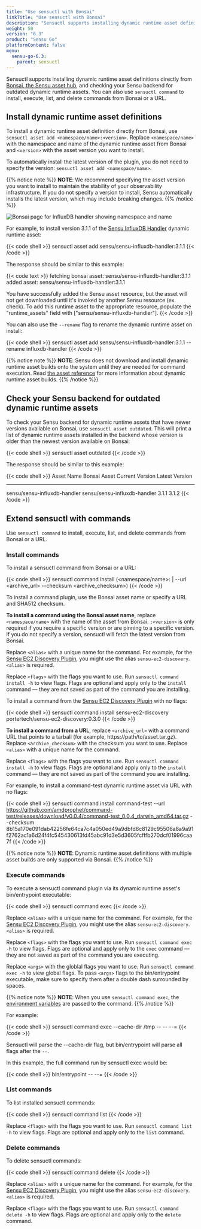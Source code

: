 ```yaml
---
title: "Use sensuctl with Bonsai"
linkTitle: "Use sensuctl with Bonsai"
description: "Sensuctl supports installing dynamic runtime asset definitions directly from Bonsai, the Sensu asset hub, and checking for outdated dynamic runtime assets. Read this page to learn about using sensuctl with Bonsai."
weight: 50
version: "6.3"
product: "Sensu Go"
platformContent: false 
menu:
  sensu-go-6.3:
    parent: sensuctl
---
```


Sensuctl supports installing dynamic runtime asset definitions directly from [Bonsai, the Sensu asset hub][1], and checking your Sensu backend for outdated dynamic runtime assets.
You can also use `sensuctl command` to install, execute, list, and delete commands from Bonsai or a URL.

## Install dynamic runtime asset definitions

To install a dynamic runtime asset definition directly from Bonsai, use `sensuctl asset add <namespace/name>:<version>`.
Replace `<namespace/name>` with the namespace and name of the dynamic runtime asset from Bonsai and `<version>` with the asset version you want to install.

To automatically install the latest version of the plugin, you do not need to specify the version: `sensuctl asset add <namespace/name>`.

{{% notice note %}}
**NOTE**: We recommend specifying the asset version you want to install to maintain the stability of your observability infrastructure.
If you do not specify a version to install, Sensu automatically installs the latest version, which may include breaking changes.
{{% /notice %}}

![Bonsai page for InfluxDB handler showing namespace and name][2]

For example, to install version 3.1.1 of the [Sensu InfluxDB Handler][4] dynamic runtime asset:

{{< code shell >}}
sensuctl asset add sensu/sensu-influxdb-handler:3.1.1
{{< /code >}}

The response should be similar to this example:

{{< code text >}}
fetching bonsai asset: sensu/sensu-influxdb-handler:3.1.1
added asset: sensu/sensu-influxdb-handler:3.1.1

You have successfully added the Sensu asset resource, but the asset will not get downloaded until
it's invoked by another Sensu resource (ex. check). To add this runtime asset to the appropriate
resource, populate the "runtime_assets" field with ["sensu/sensu-influxdb-handler"].
{{< /code >}}

You can also use the `--rename` flag to rename the dynamic runtime asset on install:

{{< code shell >}}
sensuctl asset add sensu/sensu-influxdb-handler:3.1.1 --rename influxdb-handler
{{< /code >}}

{{% notice note %}}
**NOTE**: Sensu does not download and install dynamic runtime asset builds onto the system until they are needed for command execution.
Read [the asset reference](../../plugins/assets#dynamic-runtime-asset-builds) for more information about dynamic runtime asset builds.
{{% /notice %}}

## Check your Sensu backend for outdated dynamic runtime assets

To check your Sensu backend for dynamic runtime assets that have newer versions available on Bonsai, use `sensuctl asset outdated`.
This will print a list of dynamic runtime assets installed in the backend whose version is older than the newest version available on Bonsai:

{{< code shell >}}
sensuctl asset outdated
{{< /code >}}

The response should be similar to this example:

{{< code shell >}}
          Asset Name                  Bonsai Asset          Current Version  Latest Version
----------------------------  ----------------------------  ---------------  --------------
sensu/sensu-influxdb-handler  sensu/sensu-influxdb-handler       3.1.1            3.1.2
{{< /code >}}

## Extend sensuctl with commands

Use `sensuctl command` to install, execute, list, and delete commands from Bonsai or a URL.

### Install commands

To install a sensuctl command from Bonsai or a URL:

{{< code shell >}}
sensuctl command install <alias> (<namespace/name>:<version> | --url <archive_url> --checksum <archive_checksum>) <flags>
{{< /code >}}

To install a command plugin, use the Bonsai asset name or specify a URL and SHA512 checksum.

**To install a command using the Bonsai asset name**, replace `<namespace/name>` with the name of the asset from Bonsai.
`:<version>` is only required if you require a specific version or are pinning to a specific version.
If you do not specify a version, sensuctl will fetch the latest version from Bonsai.

Replace `<alias>` with a unique name for the command.
For example, for the [Sensu EC2 Discovery Plugin][3], you might use the alias `sensu-ec2-discovery`. 
`<alias>` is required.

Replace `<flags>` with the flags you want to use.
Run `sensuctl command install -h` to view flags.
Flags are optional and apply only to the `install` command &mdash; they are not saved as part of the command you are installing.

To install a command from the [Sensu EC2 Discovery Plugin][3] with no flags:

{{< code shell >}}
sensuctl command install sensu-ec2-discovery portertech/sensu-ec2-discovery:0.3.0
{{< /code >}}

**To install a command from a URL**, replace `<archive_url>` with a command URL that points to a tarball (for example, https://path/to/asset.tar.gz).
Replace `<archive_checksum>` with the checksum you want to use.
Replace `<alias>` with a unique name for the command.

Replace `<flags>` with the flags you want to use.
Run `sensuctl command install -h` to view flags.
Flags are optional and apply only to the `install` command &mdash; they are not saved as part of the command you are installing.

For example, to install a command-test dynamic runtime asset via URL with no flags:

{{< code shell >}}
sensuctl command install command-test --url https://github.com/amdprophet/command-test/releases/download/v0.0.4/command-test_0.0.4_darwin_amd64.tar.gz --checksum 8b15a170e091dab42256fe64ca7c4a050ed49a9dbfd6c8129c95506a8a9a91f2762ac1a6d24f4fc545430613fd45abc91d3e5d3605fcfffb270dcf01996caa7f
{{< /code >}}

{{% notice note %}}
**NOTE**: Dynamic runtime asset definitions with multiple asset builds are only supported via Bonsai.
{{% /notice %}}

### Execute commands

To execute a sensuctl command plugin via its dynamic runtime asset's bin/entrypoint executable:

{{< code shell >}}
sensuctl command exec <alias> <args> <flags>
{{< /code >}}

Replace `<alias>` with a unique name for the command.
For example, for the [Sensu EC2 Discovery Plugin][3], you might use the alias `sensu-ec2-discovery`. 
`<alias>` is required.

Replace `<flags>` with the flags you want to use.
Run `sensuctl command exec -h` to view flags.
Flags are optional and apply only to the `exec` command &mdash; they are not saved as part of the command you are executing.

Replace `<args>` with the globlal flags you want to use.
Run `sensuctl command exec -h` to view global flags.
To pass `<args>` flags to the bin/entrypoint executable, make sure to specify them after a double dash surrounded by spaces.

{{% notice note %}}
**NOTE**: When you use `sensuctl command exec`, the [environment variables](../environment-variables) are passed to the command.
{{% /notice %}}

For example:

{{< code shell >}}
sensuctl command exec <command> <arg1> <arg2> --cache-dir /tmp -- --<flag1> --<flag2>=<value>
{{< /code >}}

Sensuctl will parse the --cache-dir flag, but bin/entrypoint will parse all flags after the ` -- `.

In this example, the full command run by sensuctl exec would be:

{{< code shell >}}
bin/entrypoint <arg1> <arg2> --<flag1> --<flag2>=<value>
{{< /code >}}

### List commands

To list installed sensuctl commands: 

{{< code shell >}}
sensuctl command list <flags>
{{< /code >}}

Replace `<flags>` with the flags you want to use.
Run `sensuctl command list -h` to view flags.
Flags are optional and apply only to the `list` command.

### Delete commands

To delete sensuctl commands:

{{< code shell >}}
sensuctl command delete <alias> <flags>
{{< /code >}}

Replace `<alias>` with a unique name for the command.
For example, for the [Sensu EC2 Discovery Plugin][3], you might use the alias `sensu-ec2-discovery`. 
`<alias>` is required.

Replace `<flags>` with the flags you want to use.
Run `sensuctl command delete -h` to view flags.
Flags are optional and apply only to the `delete` command.


[1]: https://bonsai.sensu.io/
[2]: /images/sensu-influxdb-handler-namespace.png
[3]: https://bonsai.sensu.io/assets/portertech/sensu-ec2-discovery
[4]: https://bonsai.sensu.io/assets/sensu/sensu-influxdb-handler
